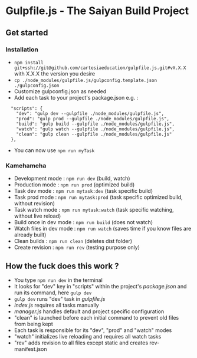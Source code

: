 # Gulpfile.js - The Saiyan Build Project

## Get started

### Installation

- `npm install git+ssh://git@github.com/cartesiaeducation/gulpfile.js.git#vX.X.X` with X.X.X the version you desire
- `cp ./node_modules/gulpfile.js/gulpconfig.template.json ./gulpconfig.json`
- Customize gulpconfig.json as needed
- Add each task to your project's package.json e.g. :
```
  "scripts": {
    "dev": "gulp dev --gulpfile ./node_modules/gulpfile.js",
    "prod": "gulp prod --gulpfile ./node_modules/gulpfile.js",
    "build": "gulp build --gulpfile ./node_modules/gulpfile.js",
    "watch": "gulp watch --gulpfile ./node_modules/gulpfile.js",
    "clean": "gulp clean --gulpfile ./node_modules/gulpfile.js"
  },
```
- You can now use `npm run myTask`

### Kamehameha

- Development mode : `npm run dev` (build, watch)
- Production mode : `npm run prod` (optimized build)
- Task dev mode : `npm run mytask:dev` (task specific build)
- Task prod mode : `npm run mytask:prod` (task specific optimized build, without revision)
- Task watch mode : `npm run mytask:watch` (task specific watching, without live reload)
- Build once in dev mode : `npm run build` (does not watch)
- Watch files in dev mode : `npm run watch` (saves time if you know files are already built)
- Clean builds : `npm run clean` (deletes dist folder)
- Create revision : `npm run rev` (testing purpose only)

## How the fuck does this work ?

- You type `npm run dev` in the terminal
- It looks for "dev" key in "scripts" within the project's *package.json* and run its command, here `gulp dev`
- `gulp dev` runs "dev" task in *gulpfile.js*
- *index.js* requires all tasks manually
- *manager.js* handles default and project specific configuration
- "clean" is launched before each initial command to prevent old files from being kept
- Each task is responsible for its "dev", "prod" and "watch" modes
- "watch" initializes live reloading and requires all watch tasks
- "rev" adds revision to all files except static and creates rev-manifest.json
 